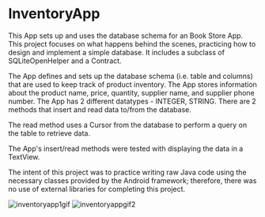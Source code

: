 # InventoryApp

This App sets up and uses the database schema for an Book Store App.
This project focuses on what happens behind the scenes,
practicing how to design and implement a simple database. It includes a subclass of SQLiteOpenHelper and a Contract.

The App defines and sets up the database schema (i.e. table and columns) that are used to keep track of product inventory.
The App stores information about the product name, price, quantity, supplier name, and supplier phone number.
The App has 2 different datatypes - INTEGER, STRING.
There are 2 methods that insert and read data to/from the database.

The read method uses a Cursor from the database to perform a query on the table to retrieve data.

The App's insert/read methods were tested with displaying the data in a TextView.

The intent of this project was to practice writing raw Java code using the necessary classes provided 
by the Android framework; therefore, there was no use of external libraries for completing this project.

![inventoryapp1gif](https://user-images.githubusercontent.com/29640816/43234283-6f2ab04e-9038-11e8-9f22-5eaf2f9f508f.gif)
![inventoryappgif2](https://user-images.githubusercontent.com/29640816/43234291-7846c852-9038-11e8-944b-dc314247b1a0.gif)
